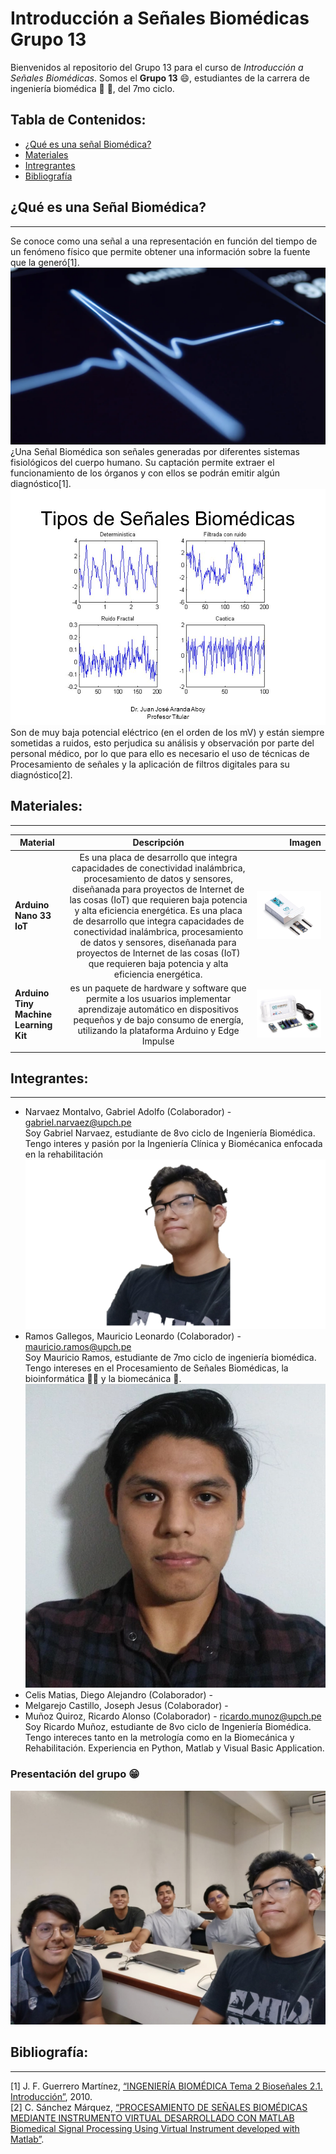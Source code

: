 # Introducción a Señales Biomédicas Grupo 13

Bienvenidos al repositorio del Grupo 13 para el curso de *Introducción a Señales Biomédicas*. Somos el **Grupo 13** :smile:, estudiantes de la carrera de ingeniería biomédica :dna: :microscope:, del 7mo ciclo. 


## Tabla de Contenidos:
* [¿Qué es una señal Biomédica?](#¿qué-es-una-señal-biomédica)
* [Materiales](#materiales)
* [Intregrantes](#integrantes)
* [Bibliografía](#bibliografía)

## ¿Qué es una Señal Biomédica?
---
Se conoce como una señal a una representación en función del tiempo de un fenómeno físico que permite obtener una información sobre la fuente que la generó[1].\
![Señal_Biomedica](Imagenes/Senales-Biomedicas.webp)
¿Una Señal Biomédica son señales generadas por diferentes sistemas fisiológicos del cuerpo humano. Su captación permite extraer el funcionamiento de los órganos y con ellos se podrán emitir algún diagnóstico[1].\
![Señal_Biomedica_2](Imagenes/Tipos%2Bde%2BSe%C3%B1ales%2BBiom%C3%A9dicas.jpg)
Son de muy baja potencial eléctrico (en el orden de los mV) y están siempre sometidas a ruidos, esto perjudica su análisis y observación por parte del personal médico, por lo que para ello es necesario el uso de técnicas de Procesamiento de señales y la aplicación de filtros digitales para su diagnóstico[2].


## Materiales:
---
|Material    | Descripción  | Imagen |
| ---------- |:------------:|-------:|
|**Arduino Nano 33 IoT**| Es una placa de desarrollo que integra capacidades de conectividad inalámbrica, procesamiento de datos y sensores, diseñanada para proyectos de Internet de las cosas (IoT) que requieren baja potencia y alta eficiencia energética. Es una placa de desarrollo que integra capacidades de conectividad inalámbrica, procesamiento de datos y sensores, diseñanada para proyectos de Internet de las cosas (IoT) que requieren baja potencia y alta eficiencia energética.| ![ArduinoNano](Imagenes/Arduino%20Nano%20IoT.jpg)
|**Arduino Tiny Machine Learning Kit**| es un paquete de hardware y software que permite a los usuarios implementar aprendizaje automático en dispositivos pequeños y de bajo consumo de energía, utilizando la plataforma Arduino y Edge Impulse|![ArduinoTiny](Imagenes/Arduino%20Tiny%20Machine.jpg)|
||||

## Integrantes:
---
- Narvaez Montalvo, Gabriel Adolfo (Colaborador) - gabriel.narvaez@upch.pe\
    Soy Gabriel Narvaez, estudiante de 8vo ciclo de Ingeniería Biomédica. Tengo interes y pasión por la Ingeniería Clínica y Biomécanica enfocada en la rehabilitación
![Gabriel Narvaez](Imagenes/Fotos_Integrantes/Foto_Perfil.png)
- Ramos Gallegos, Mauricio Leonardo (Colaborador) - mauricio.ramos@upch.pe\
    Soy Mauricio Ramos, estudiante de 7mo ciclo de ingeniería biomédica. Tengo intereses en el Procesamiento de Señales Biomédicas, la bioinformática :man_technologist: y la biomecánica :mechanical_arm:. 
![Mauricio Ramos](Imagenes/Fotos_Integrantes/MauricioRamos.jpg) 
- Celis Matias, Diego Alejandro (Colaborador) -
- Melgarejo Castillo, Joseph Jesus (Colaborador) -
- Muñoz Quiroz, Ricardo Alonso (Colaborador) - ricardo.munoz@upch.pe\
    Soy Ricardo Muñoz, estudiante de 8vo ciclo de Ingeniería Biomédica. Tengo intereces tanto en la metrología como en la Biomecánica y Rehabilitación. Experiencia en Python, Matlab y Visual Basic Application.

### Presentación del grupo :grin:
![FotoGrupo](Imagenes/Foto_Grupal.jpg)


## Bibliografía:
---
[1]	J. F. Guerrero Martínez, [“INGENIERÍA BIOMÉDICA Tema 2 Bioseñales 2.1. Introducción”](http://ocw.uv.es/ingenieria-y-arquitectura/1-5/ib_material/IB_T2_OCW.pdf), 2010.\
[2]	C. Sánchez Márquez, [“PROCESAMIENTO DE SEÑALES BIOMÉDICAS MEDIANTE INSTRUMENTO VIRTUAL DESARROLLADO CON MATLAB Biomedical Signal Processing Using Virtual Instrument developed with Matlab”](https://repositorio.upn.edu.pe/bitstream/handle/11537/2996/Procesamiento%20de%20se%C3%B1ales%20biom%C3%A9dicas.pdf?sequence=1#:~:text=Las%20se%C3%B1ales%20biom%C3%A9dicas%2C%20tales%20como,el%20an%C3%A1lisis%20m%C3%A9dico%20del%20paciente%20).
 
